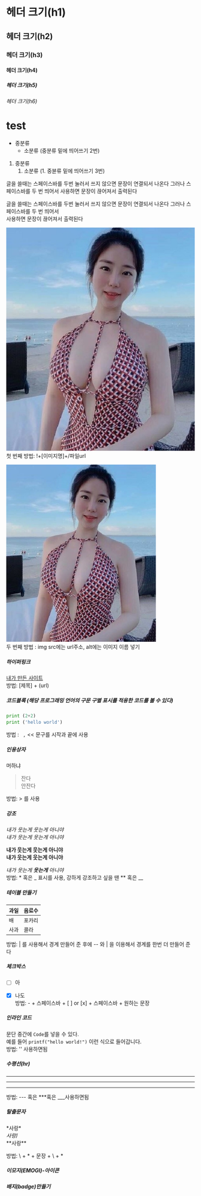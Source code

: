 # 헤더 크기(h1)
## 헤더 크기(h2)
### 헤더 크기(h3)
#### 헤더 크기(h4)
##### 헤더 크기(h5)
###### 헤더 크기(h6)

# test

* 중분류
  * 소분류 (중분류 밑에 띄어쓰기 2번)
 
 1. 중분류
    1. 소분류 (1. 중뷴류 밑에 띄어쓰기 3번)

글을 쓸때는
스페이스바를 두번 눌러서 쓰지 않으면 
문장이 연결되서 나온다 
그러나 스페이스바를 두 번 띄어서
사용하면 문장이 끊어져서 출력된다 

글을 쓸때는
스페이스바를 두번 눌러서 쓰지 않으면 
문장이 연결되서 나온다 
그러나 스페이스바를 두 번 띄어서   
사용하면 문장이 끊어져서 출력된다

![background2](/image/background2.jpg)  
첫 번째 방법: !+[이미지명]+/파일url

<a href="#"><img src="https://github.com/Jample93/test/blob/master/image/background2.jpg" width="400px" alt="background2"></a>  
두 번째 방법 : img src에는 url주소, alt에는 이미지 이름 넣기


##### 하이퍼링크
[내가 만든 사이트](https://jample--kihwankim.repl.co/)  
방법: [제목] + (url)  

##### 코드블록 (해당 프로그래밍 언어의 구문 구별 표시를 적용한 코드를 볼 수 있다)
``` python
print (2+2)
print ('hello world')
```
방법 : ``` ,``` <<  문구를 시작과 끝에 사용 

##### 인용상자

머하냐
>잔다  
>안잔다   

방법: > 를 사용

##### 강조

*내가 웃는게 웃는게 아니야*  
_내가 웃는게 웃는게 아니야_  
  
**내가 웃는게 웃는게 아니야**  
__내가 웃는게 웃는게 아니야__    
  
*내가 웃는게 **웃는게** 아니야*  
방법: * 혹은 _ 표시를 사용, 강하게 강조하고 싶을 땐 ** 혹은 __ 


##### 테이블 만들기

과일 | 음료수 
-|-
배 | 포카리
사과 | 콜라
  
  방법: | 를 사용해서 경계 만들어 준 후에  -- 와 | 을 이용해서 경계를 한번 더 만들어 준다 
  
##### 체크박스  

- [ ]  아 
- [x]  나도    
방법:  -  +  스페이스바  + [ ] or [x] + 스페이스바 + 원하는 문장   


##### 인라인 코드   
문단 중간에 `Code`를 넣을 수 있다.   
예를 들어 `printf("hello world!")` 이런 식으로 들어갑니다.   
방법: '' 사용하면됨

##### 수평선(hr)   
---   
***   
___   

방법: --- 혹은 ***혹은 ___사용하면됨
##### 탈출문자    

\*사랑\*   
*사랑*/   
\*\*사랑\*\*     

방법: \ + * + 문장 + \ + * 
##### 이모지(EMOGI)-아이콘   

##### 배지(badge)만들기  
